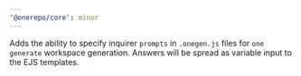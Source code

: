 ```yaml
---
'@onerepo/core': minor
---
```


Adds the ability to specify inquirer `prompts` in `.onegen.js` files for `one generate` workspace generation. Answers will be spread as variable input to the EJS templates.
